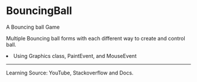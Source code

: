 # BouncingBall
A Bouncing ball Game

Multiple Bouncing ball forms with each different way to create and control ball.<br>
<li>Using Graphics class, PaintEvent, and MouseEvent</li>
<hr>
Learning Source: YouTube, Stackoverflow and Docs.
